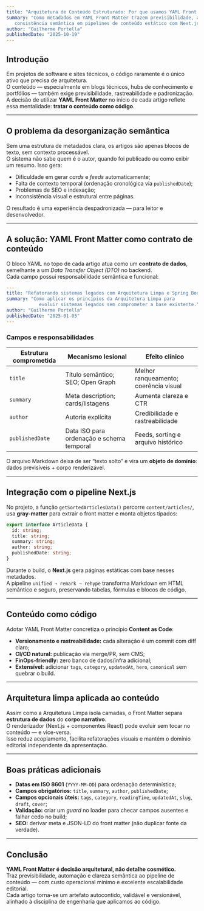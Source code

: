 ```yaml
---
title: "Arquitetura de Conteúdo Estruturado: Por que usamos YAML Front Matter em sites técnicos"
summary: "Como metadados em YAML Front Matter trazem previsibilidade, automação e 
   consistência semântica em pipelines de conteúdo estático com Next.js e remark/rehype."
author: "Guilherme Portella"
publishedDate: "2025-10-19"
---
```


## Introdução

Em projetos de software e sites técnicos, o código raramente é o único ativo que precisa de arquitetura.  
O conteúdo — especialmente em blogs técnicos, hubs de conhecimento e portfólios — também exige previsibilidade, rastreabilidade e padronização.  
A decisão de utilizar **YAML Front Matter** no início de cada artigo reflete essa mentalidade: **tratar o conteúdo como código**.

---

## O problema da desorganização semântica

Sem uma estrutura de metadados clara, os artigos são apenas blocos de texto, sem contexto processável.  
O sistema não sabe quem é o autor, quando foi publicado ou como exibir um resumo. Isso gera:

- Dificuldade em gerar *cards* e *feeds* automaticamente;  
- Falta de contexto temporal (ordenação cronológica via `publishedDate`);  
- Problemas de SEO e indexação;  
- Inconsistência visual e estrutural entre páginas.

O resultado é uma experiência despadronizada — para leitor e desenvolvedor.

---

## A solução: YAML Front Matter como contrato de conteúdo

O bloco YAML no topo de cada artigo atua como um **contrato de dados**, semelhante a um *Data Transfer Object (DTO)* no backend.  
Cada campo possui responsabilidade semântica e funcional:

```yaml
---
title: "Refatorando sistemas legados com Arquitetura Limpa e Spring Boot"
summary: "Como aplicar os princípios da Arquitetura Limpa para 
            evoluir sistemas legados sem comprometer a base existente."
author: "Guilherme Portella"
publishedDate: "2025-01-05"
---
```

### Campos e responsabilidades

<div class="overflow-x-auto border border-gray-200 rounded-lg my-4">
  <table class="min-w-full text-sm text-left align-top border-collapse">
    <thead class="bg-gray-50 text-gray-700 border-b">
      <tr>
        <th class="px-3 py-2 font-semibold text-center border-r border-gray-300">Estrutura comprometida</th>
        <th class="px-3 py-2 font-semibold text-center border-r border-gray-300">Mecanismo lesional</th>
        <th class="px-3 py-2 font-semibold text-center">Efeito clínico</th>
      </tr>
    </thead>
    <tbody class="divide-y divide-gray-200">
      <tr>
        <td class="px-3 py-2 border-r border-gray-200"><code>title</code></td>
        <td class="px-3 py-2 border-r border-gray-200">Título semântico; SEO; Open Graph</td>
        <td class="px-3 py-2">Melhor ranqueamento; coerência visual</td>
      </tr>
      <tr>
        <td class="px-3 py-2 border-r border-gray-200"><code>summary</code></td>
        <td class="px-3 py-2 border-r border-gray-200">Meta description; cards/listagens</td>
        <td class="px-3 py-2">Aumenta clareza e CTR</td>
      </tr>
      <tr>
        <td class="px-3 py-2 border-r border-gray-200"><code>author</code></td>
        <td class="px-3 py-2 border-r border-gray-200">Autoria explícita</td>
        <td class="px-3 py-2">Credibilidade e rastreabilidade</td>
      </tr>
      <tr>
        <td class="px-3 py-2 border-r border-gray-200"><code>publishedDate</code></td>
        <td class="px-3 py-2 border-r border-gray-200">Data ISO para ordenação e schema temporal</td>
        <td class="px-3 py-2">Feeds, sorting e arquivo histórico</td>
      </tr>
    </tbody>
  </table>
</div>

O arquivo Markdown deixa de ser “texto solto” e vira um **objeto de domínio**: dados previsíveis + corpo renderizável.

---

## Integração com o pipeline Next.js

No projeto, a função `getSortedArticlesData()` percorre `content/articles/`, usa **gray-matter** para extrair o front matter e monta objetos tipados:

```ts
export interface ArticleData {
  id: string;
  title: string;
  summary: string;
  author: string;
  publishedDate: string;
}
```

Durante o build, o **Next.js** gera páginas estáticas com base nesses metadados.  
A pipeline `unified → remark → rehype` transforma Markdown em HTML semântico e seguro, preservando tabelas, fórmulas e blocos de código.

---

## Conteúdo como código

Adotar YAML Front Matter concretiza o princípio **Content as Code**:

- **Versionamento e rastreabilidade:** cada alteração é um commit com diff claro;  
- **CI/CD natural:** publicação via merge/PR, sem CMS;  
- **FinOps-friendly:** zero banco de dados/infra adicional;  
- **Extensível:** adicionar `tags`, `category`, `updatedAt`, `hero`, `canonical` sem quebrar o build.

---

## Arquitetura limpa aplicada ao conteúdo

Assim como a Arquitetura Limpa isola camadas, o Front Matter separa **estrutura de dados** do **corpo narrativo**.  
O renderizador (Next.js + componentes React) pode evoluir sem tocar no conteúdo — e vice-versa.  
Isso reduz acoplamento, facilita refatorações visuais e mantém o domínio editorial independente da apresentação.

---

## Boas práticas adicionais

- **Datas em ISO 8601** (`YYYY-MM-DD`) para ordenação determinística;  
- **Campos obrigatórios:** `title`, `summary`, `author`, `publishedDate`;  
- **Campos opcionais úteis:** `tags`, `category`, `readingTime`, `updatedAt`, `slug`, `draft`, `cover`;  
- **Validação:** criar um *guard* no loader para checar campos ausentes e falhar cedo no build;  
- **SEO:** derivar meta e JSON-LD do front matter (não duplicar fonte da verdade).

---

## Conclusão

**YAML Front Matter é decisão arquitetural, não detalhe cosmético.**  
Traz previsibilidade, automação e clareza semântica ao pipeline de conteúdo — com custo operacional mínimo e excelente escalabilidade editorial.  
Cada artigo torna-se um artefato autocontido, validável e versionável, alinhado à disciplina de engenharia que aplicamos ao código.
